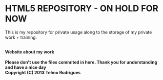 HTML5 REPOSITORY - ON HOLD FOR NOW
=========

This is my repository for private usage along to the storage of my private work + training. <br />
<br />

<b> Website about my work<br />
<br /><b>Please don't use the files commited in here. Thank you for understanding and have a nice day
<br /><b>Copyright (C) 2013  Telmo Rodrigues
